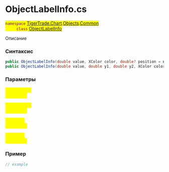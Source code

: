 
# ObjectLabelInfo.cs
<mark style="color:purple;">`namespace` [TigerTrade.Chart](../../../../../TigerTrade.Chart.md).[Objects](../../../../../TigerTrade.Chart/Objects.md).[Common](../../../../../TigerTrade.Chart/Objects/Common.md)  
&nbsp;&nbsp;&nbsp;&nbsp;&nbsp;&nbsp;&nbsp;&nbsp;&nbsp;`class` [ObjectLabelInfo](../../ObjectLabelInfo.cs.md)

Описание

### Синтаксис
```csharp
public ObjectLabelInfo(double value, XColor color, double? position = null)
public ObjectLabelInfo(double value, double y1, double y2, XColor color)
```
### Параметры  
<mark style="color:yellow;">`value` *`double`*  
 *Описание*  
  
<mark style="color:yellow;">`color` *`XColor`*  
 *Описание*  
  
<mark style="color:yellow;">`y1` *`double`*  
 *Описание*  
  
<mark style="color:yellow;">`y2` *`double`*  
 *Описание*  
  


### Пример  
```csharp
// example
```
                    
                    